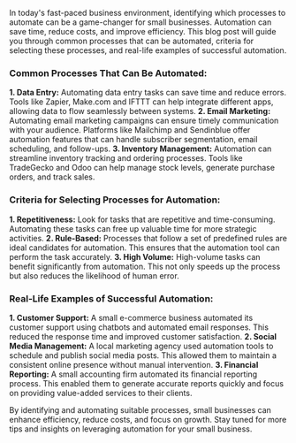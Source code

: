 In today's fast-paced business environment, identifying which processes to automate can be a game-changer for small businesses. Automation can save time, reduce costs, and improve efficiency. This blog post will guide you through common processes that can be automated, criteria for selecting these processes, and real-life examples of successful automation.

### Common Processes That Can Be Automated:
**1. Data Entry:**
Automating data entry tasks can save time and reduce errors. Tools like Zapier, Make.com and IFTTT can help integrate different apps, allowing data to flow seamlessly between systems.
**2. Email Marketing:**
Automating email marketing campaigns can ensure timely communication with your audience. Platforms like Mailchimp and Sendinblue offer automation features that can handle subscriber segmentation, email scheduling, and follow-ups.
**3. Inventory Management:**
Automation can streamline inventory tracking and ordering processes. Tools like TradeGecko and Odoo can help manage stock levels, generate purchase orders, and track sales.
### Criteria for Selecting Processes for Automation:
**1. Repetitiveness:**
Look for tasks that are repetitive and time-consuming. Automating these tasks can free up valuable time for more strategic activities.
**2. Rule-Based:**
Processes that follow a set of predefined rules are ideal candidates for automation. This ensures that the automation tool can perform the task accurately.
**3. High Volume:**
High-volume tasks can benefit significantly from automation. This not only speeds up the process but also reduces the likelihood of human error.
### Real-Life Examples of Successful Automation:
**1. Customer Support:**
A small e-commerce business automated its customer support using chatbots and automated email responses. This reduced the response time and improved customer satisfaction.
**2. Social Media Management:**
A local marketing agency used automation tools to schedule and publish social media posts. This allowed them to maintain a consistent online presence without manual intervention.
**3. Financial Reporting:**
A small accounting firm automated its financial reporting process. This enabled them to generate accurate reports quickly and focus on providing value-added services to their clients.

By identifying and automating suitable processes, small businesses can enhance efficiency, reduce costs, and focus on growth. Stay tuned for more tips and insights on leveraging automation for your small business.
